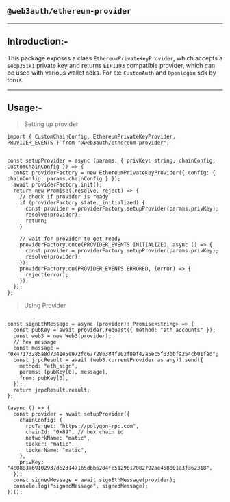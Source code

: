 ##  ``@web3auth/ethereum-provider``
-------------


## Introduction:-

This package exposes a class `EthereumPrivateKeyProvider`, which accepts a `secp251k1` private key and returns  `EIP1193` compatible provider, which can be used with various wallet sdks. For ex: `CustomAuth` and `Openlogin` sdk by torus.

-----------

## Usage:-

> Setting up provider

```
import { CustomChainConfig, EthereumPrivateKeyProvider, PROVIDER_EVENTS } from "@web3auth/ethereum-provider";


const setupProvider = async (params: { privKey: string; chainConfig: CustomChainConfig }) => {
  const providerFactory = new EthereumPrivateKeyProvider({ config: { chainConfig: params.chainConfig } });
  await providerFactory.init();
  return new Promise((resolve, reject) => {
    // check if provider is ready
    if (providerFactory.state._initialized) {
      const provider = providerFactory.setupProvider(params.privKey);
      resolve(provider);
      return;
    }

    // wait for provider to get ready
    providerFactory.once(PROVIDER_EVENTS.INITIALIZED, async () => {
      const provider = providerFactory.setupProvider(params.privKey);
      resolve(provider);
    });
    providerFactory.on(PROVIDER_EVENTS.ERRORED, (error) => {
      reject(error);
    });
  });
};

```

> Using Provider

```

const signEthMessage = async (provider): Promise<string> => {
  const pubKey = await provider.request({ method: "eth_accounts" });
  const web3 = new Web3(provider);
  // hex message
  const message = "0x47173285a8d7341e5e972fc677286384f802f8ef42a5ec5f03bbfa254cb01fad";
  const jrpcResult = await (web3.currentProvider as any)?.send({
    method: "eth_sign",
    params: [pubKey[0], message],
    from: pubKey[0],
  });
  return jrpcResult.result;
};

(async () => {
  const provider = await setupProvider({
    chainConfig: {
      rpcTarget: "https://polygon-rpc.com",
      chainId: "0x89", // hex chain id
      networkName: "matic",
      ticker: "matic",
      tickerName: "matic",
    },
    privKey: "4c0883a69102937d6231471b5dbb6204fe5129617082792ae468d01a3f362318",
  });
  const signedMessage = await signEthMessage(provider);
  console.log("signedMessage", signedMessage);
})();

```